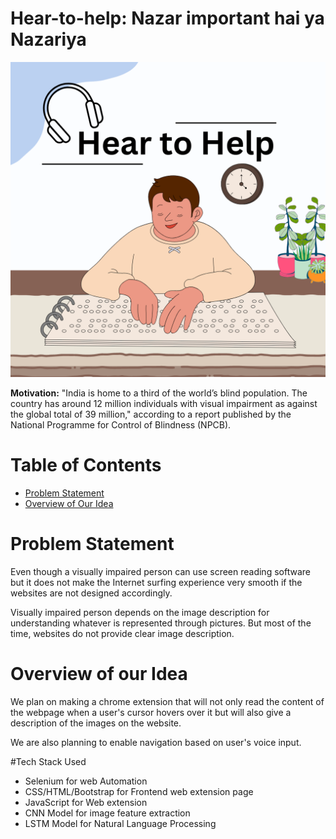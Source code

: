 # Hear-to-help: Nazar important hai ya Nazariya
![alt text](https://raw.githubusercontent.com/anchaljs/Hear-to-help/cfef9d78a588efb821c0007aa8691d7b324491fa/Yellow%20World%20Braille%20Day%20Instagram%20Post%20.png)

**Motivation:** "India is home to a third of the world’s blind population. The country has around 12 million individuals with visual impairment as against the global total of 39 million," according to a report published by the National Programme for Control of Blindness (NPCB).

# Table of Contents
* [Problem Statement](#problem-statement)
* [Overview of Our Idea](#overview-of-our-idea)

# Problem Statement
Even though a visually impaired person can use screen reading software but it does not make the Internet surfing experience very smooth if the websites are not designed accordingly. 

Visually impaired person depends on the image description for understanding whatever is represented through pictures. But most of the time, websites do not provide clear image description.

# Overview of our Idea
We plan on making a chrome extension that will not only read the content of the webpage when a user's cursor hovers over it but will also give a description of the images on the website. 

We are also planning to enable navigation based on user's voice input.

#Tech Stack Used
* Selenium for web Automation
* CSS/HTML/Bootstrap for Frontend web extension page
* JavaScript for Web extension
* CNN Model for image feature extraction
* LSTM Model for Natural Language Processing

